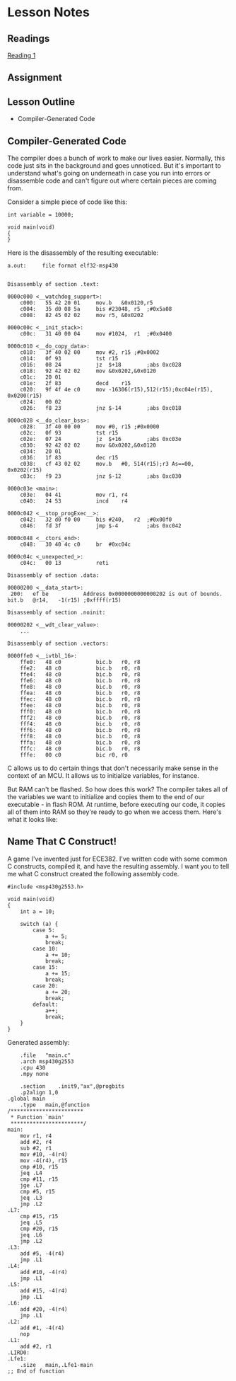 # Lesson Notes

## Readings
[Reading 1](/path/to/reading)

## Assignment

## Lesson Outline
- Compiler-Generated Code

## Compiler-Generated Code

The compiler does a bunch of work to make our lives easier.  Normally, this code just sits in the background and goes unnoticed.  But it's important to understand what's going on underneath in case you run into errors or disassemble code and can't figure out where certain pieces are coming from.

Consider a simple piece of code like this:
```
int variable = 10000;

void main(void)
{
}
```

Here is the disassembly of the resulting executable:
```
a.out:     file format elf32-msp430


Disassembly of section .text:

0000c000 <__watchdog_support>:
    c000:	55 42 20 01 	mov.b	&0x0120,r5	
    c004:	35 d0 08 5a 	bis	#23048,	r5	;#0x5a08
    c008:	82 45 02 02 	mov	r5,	&0x0202	

0000c00c <__init_stack>:
    c00c:	31 40 00 04 	mov	#1024,	r1	;#0x0400

0000c010 <__do_copy_data>:
    c010:	3f 40 02 00 	mov	#2,	r15	;#0x0002
    c014:	0f 93       	tst	r15		
    c016:	08 24       	jz	$+18     	;abs 0xc028
    c018:	92 42 02 02 	mov	&0x0202,&0x0120	
    c01c:	20 01 
    c01e:	2f 83       	decd	r15		
    c020:	9f 4f 4e c0 	mov	-16306(r15),512(r15);0xc04e(r15), 0x0200(r15)
    c024:	00 02 
    c026:	f8 23       	jnz	$-14     	;abs 0xc018

0000c028 <__do_clear_bss>:
    c028:	3f 40 00 00 	mov	#0,	r15	;#0x0000
    c02c:	0f 93       	tst	r15		
    c02e:	07 24       	jz	$+16     	;abs 0xc03e
    c030:	92 42 02 02 	mov	&0x0202,&0x0120	
    c034:	20 01 
    c036:	1f 83       	dec	r15		
    c038:	cf 43 02 02 	mov.b	#0,	514(r15);r3 As==00, 0x0202(r15)
    c03c:	f9 23       	jnz	$-12     	;abs 0xc030

0000c03e <main>:
    c03e:	04 41       	mov	r1,	r4	
    c040:	24 53       	incd	r4		

0000c042 <__stop_progExec__>:
    c042:	32 d0 f0 00 	bis	#240,	r2	;#0x00f0
    c046:	fd 3f       	jmp	$-4      	;abs 0xc042

0000c048 <__ctors_end>:
    c048:	30 40 4c c0 	br	#0xc04c	

0000c04c <_unexpected_>:
    c04c:	00 13       	reti			

Disassembly of section .data:

00000200 <__data_start>:
 200:	ef be       	Address 0x0000000000000202 is out of bounds.
bit.b	@r14,	-1(r15)	;0xffff(r15)

Disassembly of section .noinit:

00000202 <__wdt_clear_value>:
	...

Disassembly of section .vectors:

0000ffe0 <__ivtbl_16>:
    ffe0:	48 c0       	bic.b	r0,	r8	
    ffe2:	48 c0       	bic.b	r0,	r8	
    ffe4:	48 c0       	bic.b	r0,	r8	
    ffe6:	48 c0       	bic.b	r0,	r8	
    ffe8:	48 c0       	bic.b	r0,	r8	
    ffea:	48 c0       	bic.b	r0,	r8	
    ffec:	48 c0       	bic.b	r0,	r8	
    ffee:	48 c0       	bic.b	r0,	r8	
    fff0:	48 c0       	bic.b	r0,	r8	
    fff2:	48 c0       	bic.b	r0,	r8	
    fff4:	48 c0       	bic.b	r0,	r8	
    fff6:	48 c0       	bic.b	r0,	r8	
    fff8:	48 c0       	bic.b	r0,	r8	
    fffa:	48 c0       	bic.b	r0,	r8	
    fffc:	48 c0       	bic.b	r0,	r8	
    fffe:	00 c0       	bic	r0,	r0	
```

C allows us to do certain things that don't necessarily make sense in the context of an MCU.  It allows us to initialize variables, for instance.

But RAM can't be flashed.  So how does this work?  The compiler takes all of the variables we want to initialize and copies them to the end of our executable - in flash ROM.  At runtime, before executing our code, it copies all of them into RAM so they're ready to go when we access them.  Here's what it looks like:

## Name That C Construct!

A game I've invented just for ECE382.  I've written code with some common C constructs, compiled it, and have the resulting assembly.  I want you to tell me what C construct created the following assembly code.

```
#include <msp430g2553.h>

void main(void)
{
    int a = 10;

    switch (a) {
        case 5:
            a += 5;
            break;
        case 10:
            a += 10;
            break;
        case 15:
            a += 15;
            break;
        case 20:
            a += 20;
            break;
        default:
            a++;
            break;
    }
}
```

Generated assembly:
```
	.file	"main.c"
	.arch msp430g2553
	.cpu 430
	.mpy none

	.section	.init9,"ax",@progbits
	.p2align 1,0
.global	main
	.type	main,@function
/***********************
 * Function `main' 
 ***********************/
main:
	mov	r1, r4
	add	#2, r4
	sub	#2, r1
	mov	#10, -4(r4)
	mov	-4(r4), r15
	cmp	#10, r15
	jeq	.L4
	cmp	#11, r15
	jge	.L7
	cmp	#5, r15
	jeq	.L3
	jmp	.L2
.L7:
	cmp	#15, r15
	jeq	.L5
	cmp	#20, r15
	jeq	.L6
	jmp	.L2
.L3:
	add	#5, -4(r4)
	jmp	.L1
.L4:
	add	#10, -4(r4)
	jmp	.L1
.L5:
	add	#15, -4(r4)
	jmp	.L1
.L6:
	add	#20, -4(r4)
	jmp	.L1
.L2:
	add	#1, -4(r4)
	nop
.L1:
	add	#2, r1
.LIRD0:
.Lfe1:
	.size	main,.Lfe1-main
;; End of function 

```
